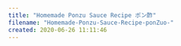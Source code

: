 ```yaml
---
title: "Homemade Ponzu Sauce Recipe ポン酢"
filename: "Homemade-Ponzu-Sauce-Recipe-ponZuo-"
created: 2020-06-26 11:11:46
---
```

